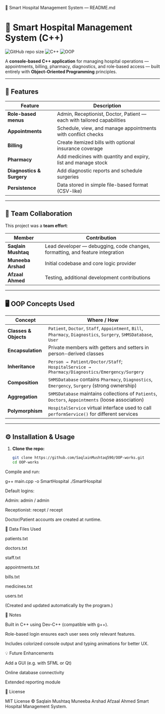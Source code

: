📝 Smart Hospital Management System — README.md
# 🏥 Smart Hospital Management System (C++)

![GitHub repo size](https://img.shields.io/github/repo-size/SaqlainMushtaq590/OOP-works?color=blue&label=Repo%20Size)
![C++](https://img.shields.io/badge/Language-C++-informational?style=flat&logo=c%2B%2B&logoColor=white&color=00599C)
![OOP](https://img.shields.io/badge/OOP-Principles-success?style=flat)

A **console-based C++ application** for managing hospital operations — appointments, billing, pharmacy, diagnostics, and role-based access — built entirely with **Object-Oriented Programming** principles.

---

## 🚀 Features

| Feature | Description |
|---------|-------------|
| **Role-based menus** | Admin, Receptionist, Doctor, Patient — each with tailored capabilities |
| **Appointments** | Schedule, view, and manage appointments with conflict checks |
| **Billing** | Create itemized bills with optional insurance coverage |
| **Pharmacy** | Add medicines with quantity and expiry, list and manage stock |
| **Diagnostics & Surgery** | Add diagnostic reports and schedule surgeries |
| **Persistence** | Data stored in simple file-based format (CSV-like) |

---

## 👥 Team Collaboration

This project was a **team effort**:

| Member | Contribution |
|--------|--------------|
| **Saqlain Mushtaq** | Lead developer — debugging, code changes, formatting, and feature integration |
| **Muneeba Arshad** | Initial codebase and core logic provider |
| **Afzaal Ahmed** | Testing, additional development contributions |

---

## 🖥️ OOP Concepts Used

| Concept | Where / How |
|---------|-------------|
| **Classes & Objects** | `Patient`, `Doctor`, `Staff`, `Appointment`, `Bill`, `Pharmacy`, `Diagnostics`, `Surgery`, `SHMSDatabase`, `User` |
| **Encapsulation** | Private members with getters and setters in person-derived classes |
| **Inheritance** | `Person → Patient/Doctor/Staff`; `HospitalService → Pharmacy/Diagnostics/Emergency/Surgery` |
| **Composition** | `SHMSDatabase` contains `Pharmacy`, `Diagnostics`, `Emergency`, `Surgery` (strong ownership) |
| **Aggregation** | `SHMSDatabase` maintains collections of `Patients`, `Doctors`, `Appointments` (loose association) |
| **Polymorphism** | `HospitalService` virtual interface used to call `performService()` for different services |

---

## ⚙️ Installation & Usage

1. **Clone the repo:**
   ```bash
   git clone https://github.com/SaqlainMushtaq590/OOP-works.git
   cd OOP-works


Compile and run:

g++ main.cpp -o SmartHospital
./SmartHospital


Default logins:

Admin: admin / admin

Receptionist: recept / recept

Doctor/Patient accounts are created at runtime.

📂 Data Files Used

patients.txt

doctors.txt

staff.txt

appointments.txt

bills.txt

medicines.txt

users.txt

(Created and updated automatically by the program.)

📝 Notes

Built in C++ using Dev-C++ (compatible with g++).

Role-based login ensures each user sees only relevant features.

Includes colorized console output and typing animations for better UX.

💡 Future Enhancements

Add a GUI (e.g. with SFML or Qt)

Online database connectivity

Extended reporting module

📜 License

MIT License © Saqlain Mushtaq 
              Muneeba Arshad
              Afzaal Ahmed 
              Smart Hospital Management System.
